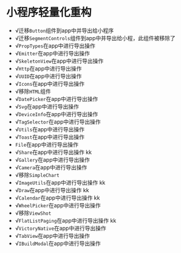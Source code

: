 # 小程序轻量化重构

- √迁移`Button`组件到app中并导出给小程序
- √迁移`SegmentControls`组件到app中并导出给小程，此组件被移除了
- √`PropTypes`在app中进行导出操作
- √`Emitter`在app中进行导出操作
- √`SkeletonView`在app中进行导出操作
- √`Http`在app中进行导出操作
- √`UUID`在app中进行导出操作
- √`Icons`在app中进行导出操作
- √移除`HTML`组件
- √`DatePicker`在app中进行导出操作
- √`Svg`在app中进行导出操作
- √`DeviceInfo`在app中进行导出操作
- √`TagSelector`在app中进行导出操作
- √`Utils`在app中进行导出操作 
- √`Toast`在app中进行导出操作 
- `File`在app中进行导出操作 
- √`Share`在app中进行导出操作 kk
- √`Gallery`在app中进行导出操作
- √`Camera`在app中进行导出操作
- √移除`SimpleChart`
- √`ImageUtils`在app中进行导出操作 kk
- √`Draw`在app中进行导出操作 kk
- √`Calendar`在app中进行导出操作 kk
- √`WheelPicker`在app中进行导出操作
- √移除`ViewShot`
- √`FlatListPaging`在app中进行导出操作 kk
- √`VictoryNative`在app中进行导出操作
- √`TabView`在app中进行导出操作
- √`IBuildModal`在app中进行导出操作
